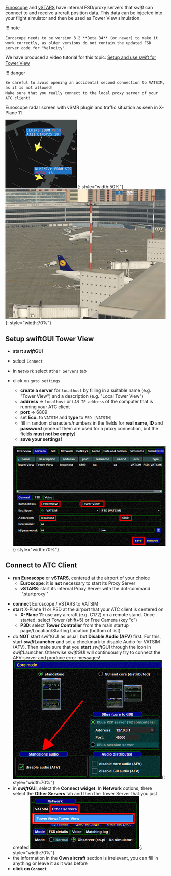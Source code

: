 <!--
    SPDX-FileCopyrightText: Copyright (C) swift Project Community / Contributors
    SPDX-License-Identifier: GFDL-1.3-only
-->

[Euroscope](https://www.euroscope.hu/wp/) and [vSTARS](https://vstars.metacraft.com/) have internal FSD/proxy servers that *swift* can connect to and receive aircraft position data.
This data can be injected into your flight simulator and then be used as Tower View simulation.


!!! note

    Euroscope needs to be version 3.2 **Beta 34** (or newer) to make it work correctly, as older versions do not contain the updated FSD server code for "Velocity".

We have produced a video tutorial for this topic: [Setup and use swift for Tower View](https://youtu.be/5XjnELFZ0a4)

!!! danger

    Be careful to avoid opening an accidental second connection to VATSIM, as it is not allowed!
    Make sure that you really connect to the local proxy server of your ATC client!

Euroscope radar screen with vSMR plugin and traffic situation as seen in X-Plane 11

![](./../../img/towerview_radarview.jpg){: style="width:50%"}
![](./../../img/towerview_aircraftview.jpg){: style="width:70%"}


## Setup swiftGUI Tower View
* **start *swift*GUI**
* select ``Connect``
* in ``Network`` select ``Other Servers`` tab
* click on ``goto settings``
  * **create a server** for ``localhost`` by filling in a suitable name (e.g. "Tower View") and a description (e.g. "Local Tower View")
  * **address** => ``localhost`` or ``LAN IP-address`` of the computer that is running your ATC client
  * **port** => 6809
  * set **Eco.** to ``VATSIM`` and **type** to ``FSD [VATSIM]``
  * fill in random characters/numbers in the fields for **real name**, **ID** and **password** (none of them are used for a proxy connection, but the fields **must not be empty**)
  * **save your settings!**

  ![](./../../img/towerview_serverdefinition.jpg){: style="width:70%"}


## Connect to ATC Client
* **run Euroscope** or **vSTARS**, centered at the airport of your choice
  * **Euroscope**: it is **not** necessary to start its Proxy Server
  * **vSTARS**: start its internal Proxy Server with the dot-command ''.startproxy''
- **connect** Euroscope / vSTARS to VATSIM
- **start** X-Plane 11 or P3D at the airport that your ATC client is centered on
    * **X-Plane 11**: use any aircraft (e.g. C172) on a remote stand. Once started, select Tower (shift+5) or Free Camera (key "c")
    * **P3D**: select **Tower Controller** from the main startup page/Location/Starting Location (bottom of list)
- do **NOT** start swiftGUI as usual, but **Disable Audio (AFV)** first.
  For this, start ***swift*Launcher** and set a checkmark to disable Audio for VATSIM (AFV).
  Then make sure that you **start** *swift*GUI through the icon in *swift*Launcher.
  Otherwise *swift*GUI will continuously try to connect the AFV-server and produce error messages!
  ![](./../../img/towerview_disableaudioafv.jpg){: style="width:70%"}
- in ***swift*GUI**, select the **Connect widget**.
  In **Network** options, there select the **Other Servers** tab and then the Tower Server that you just created
  ![](./../../img/towerview_connect.jpg){: style="width:70%"}
- the information in the **Own aircraft** section is irrelevant, you can fill in anything or leave it as it was before
- **click on ``Connect``**

